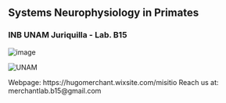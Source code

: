 ## Systems Neurophysiology in Primates 
### INB UNAM Juriquilla - Lab. B15


![image](https://user-images.githubusercontent.com/78177589/187797390-894e8f04-60c7-48f6-ae61-c90f3986dcd8.png)

  <img src="[https://github.com/waldyr/Sublime-Installer/blob/master/sublime_text.png](https://user-images.githubusercontent.com/78177589/187797967-75cd8e18-4caa-452f-9aef-d22577d06e0a.png" alt="UNAM"/>
</p>
Webpage: https://hugomerchant.wixsite.com/misitio  
Reach us at: merchantlab.b15@gmail.com
